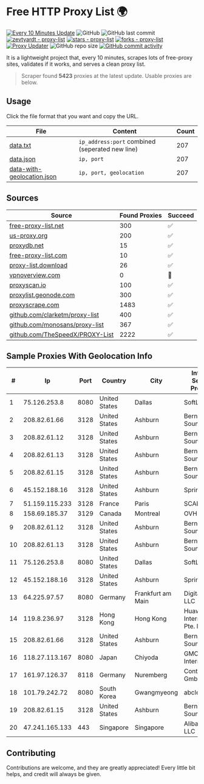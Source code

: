 
# Free HTTP Proxy List 🌍

[![Every 10 Minutes Update](https://github.com/mertguvencli/http-proxy-list/actions/workflows/main.yml/badge.svg?branch=main)](https://github.com/mertguvencli/http-proxy-list/actions/workflows/main.yml)
![GitHub](https://img.shields.io/github/license/mertguvencli/http-proxy-list)
![GitHub last commit](https://img.shields.io/github/last-commit/mertguvencli/http-proxy-list)
[![zevtyardt - proxy-list](https://img.shields.io/static/v1?label=zevtyardt&message=proxy-list&color=blue&logo=github)](https://github.com/zevtyardt/proxy-list "Go to GitHub repo")
[![stars - proxy-list](https://img.shields.io/github/stars/zevtyardt/proxy-list?style=social)](https://github.com/zevtyardt/proxy-list)
[![forks - proxy-list](https://img.shields.io/github/forks/zevtyardt/proxy-list?style=social)](https://github.com/zevtyardt/proxy-list)
[![Proxy Updater](https://github.com/zevtyardt/proxy-list/workflows/Proxy%20Updater/badge.svg)](https://github.com/zevtyardt/proxy-list/actions?query=workflow:"Proxy+Updater")
![GitHub repo size](https://img.shields.io/github/repo-size/zevtyardt/proxy-list)
[![GitHub commit activity](https://img.shields.io/github/commit-activity/m/zevtyardt/proxy-list?logo=commits)](https://github.com/zevtyardt/proxy-list/commits/main)

It is a lightweight project that, every 10 minutes, scrapes lots of free-proxy sites, validates if it works, and serves a clean proxy list.

> Scraper found **5423** proxies at the latest update. Usable proxies are below.

## Usage

Click the file format that you want and copy the URL.

|File|Content|Count|
|----|-------|-----|
|[data.txt](https://raw.githubusercontent.com/mertguvencli/http-proxy-list/main/proxy-list/data.txt)|`ip_address:port` combined (seperated new line)|207|
|[data.json](https://raw.githubusercontent.com/mertguvencli/http-proxy-list/main/proxy-list/data.json)|`ip, port`|207|
|[data-with-geolocation.json](https://raw.githubusercontent.com/mertguvencli/http-proxy-list/main/proxy-list/data-with-geolocation.json)|`ip, port, geolocation`|207|

## Sources

|Source|Found Proxies|Succeed|
|------|-------------|-------|
|[free-proxy-list.net](https://free-proxy-list.net)|300|✅|
|[us-proxy.org](https://www.us-proxy.org)|200|✅|
|[proxydb.net](http://proxydb.net)|15|✅|
|[free-proxy-list.com](https://free-proxy-list.com/?page=&port=&type%5B%5D=http&type%5B%5D=https&up_time=0&search=Search)|10|✅|
|[proxy-list.download](https://www.proxy-list.download/HTTP)|26|✅|
|[vpnoverview.com](https://vpnoverview.com/privacy/anonymous-browsing/free-proxy-servers)|0|🚫|
|[proxyscan.io](https://www.proxyscan.io)|100|✅|
|[proxylist.geonode.com](https://proxylist.geonode.com/api/proxy-list?limit=300&page=1&sort_by=lastChecked&sort_type=desc&protocols=http,https)|300|✅|
|[proxyscrape.com](https://api.proxyscrape.com/v2/?request=displayproxies&protocol=http&timeout=10000&country=all&ssl=all&anonymity=all)|1483|✅|
|[github.com/clarketm/proxy-list](https://raw.githubusercontent.com/clarketm/proxy-list/master/proxy-list-raw.txt)|400|✅|
|[github.com/monosans/proxy-list](https://raw.githubusercontent.com/monosans/proxy-list/main/proxies/http.txt)|367|✅|
|[github.com/TheSpeedX/PROXY-List](https://raw.githubusercontent.com/TheSpeedX/PROXY-List/master/http.txt)|2222|✅|


## Sample Proxies With Geolocation Info

|#|Ip|Port|Country|City|Internet Service Provider|
|-|--|----|-------|----|-------------------------|
|1|75.126.253.8|8080|United States|Dallas|SoftLayer|
|2|208.82.61.66|3128|United States|Ashburn|Bernardi Sounds|
|3|208.82.61.12|3128|United States|Ashburn|Bernardi Sounds|
|4|208.82.61.13|3128|United States|Ashburn|Bernardi Sounds|
|5|208.82.61.15|3128|United States|Ashburn|Bernardi Sounds|
|6|45.152.188.16|3128|United States|Ashburn|Sprint|
|7|51.159.115.233|3128|France|Paris|SCALEWAY|
|8|158.69.185.37|3129|Canada|Montreal|OVH SAS|
|9|208.82.61.12|3128|United States|Ashburn|Bernardi Sounds|
|10|208.82.61.13|3128|United States|Ashburn|Bernardi Sounds|
|11|75.126.253.8|8080|United States|Dallas|SoftLayer|
|12|45.152.188.16|3128|United States|Ashburn|Sprint|
|13|64.225.97.57|8080|Germany|Frankfurt am Main|DigitalOcean, LLC|
|14|119.8.236.97|3128|Hong Kong|Hong Kong|Huawei International Pte. Ltd.|
|15|208.82.61.66|3128|United States|Ashburn|Bernardi Sounds|
|16|118.27.113.167|8080|Japan|Chiyoda|GMO Internet, Inc.|
|17|161.97.126.37|8118|Germany|Nuremberg|Contabo GmbH|
|18|101.79.242.72|8080|South Korea|Gwangmyeong|abcle|
|19|208.82.61.15|3128|United States|Ashburn|Bernardi Sounds|
|20|47.241.165.133|443|Singapore|Singapore|Alibaba.com LLC|



## Contributing

Contributions are welcome, and they are greatly appreciated! Every
little bit helps, and credit will always be given.

